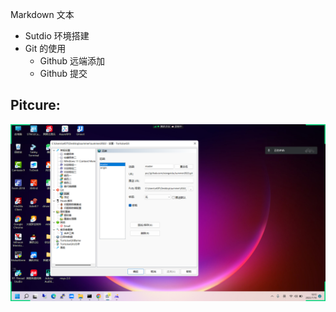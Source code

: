 Markdown 文本



* Sutdio 环境搭建
* Git 的使用
  * Github 远端添加
  * Github 提交



## Pitcure:

![](./figure/picture.png)